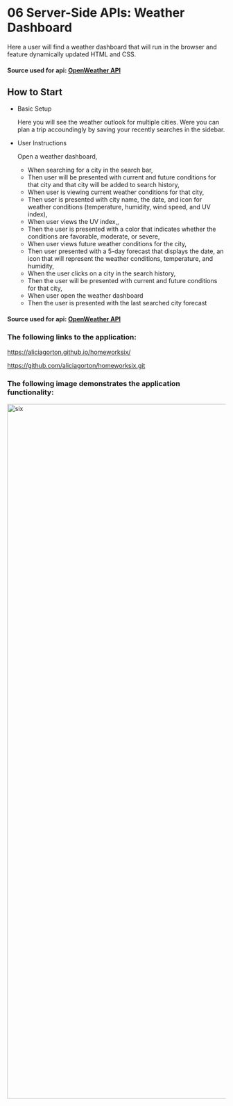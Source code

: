 # 06 Server-Side APIs: Weather Dashboard 

Here a user will find a weather dashboard that will run in the browser and feature dynamically updated HTML and CSS. 

#### Source used for api: [OpenWeather API](https://openweathermap.org/api)

## How to Start 

* Basic Setup

    Here you will see the weather outlook for multiple cities. Were you can plan a trip accoundingly by saving your recently searches in the sidebar. 

* User Instructions 

    Open a weather dashboard, 
    * When searching for a city in the search bar, 
    * Then user will be presented with current and future conditions for that city and that city will be added to search history,
    * When user is viewing current weather conditions for that city,
    * Then user is presented with city name, the date, and icon for weather conditions (temperature, humidity, wind speed, and UV index),
    * When user views the UV index,,
    * Then the user is presented with a color that indicates whether the conditions are favorable, moderate, or severe,
    * When user views future weather conditions for the city, 
    * Then user presented with a 5-day forecast that displays the date, an icon that will represent the weather conditions, temperature, and humidity, 
    * When the user clicks on a city in the search history, 
    * Then the user will be presented with current and future conditions for that city, 
    * When user open the weather dashboard
    * Then the user is presented with the last searched city forecast 


#### Source used for api: [OpenWeather API](https://openweathermap.org/api)

### The following links to the application: 

https://aliciagorton.github.io/homeworksix/

https://github.com/aliciagorton/homeworksix.git

### The following image demonstrates the application functionality:
<img width="1598" alt="six" src="https://user-images.githubusercontent.com/66084311/89848141-a6b9c500-db3a-11ea-90be-99151379ab81.png">